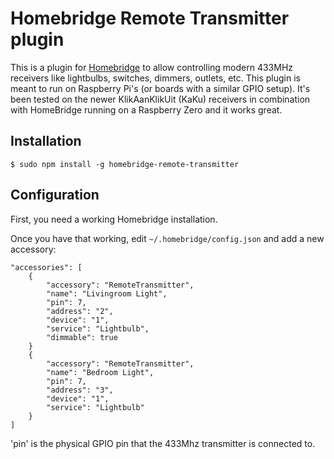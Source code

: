 # Homebridge Remote Transmitter plugin

This is a plugin for [Homebridge](https://github.com/nfarina/homebridge) to allow controlling modern 433MHz receivers like lightbulbs, switches, dimmers, outlets, etc. This plugin is meant to run on Raspberry Pi's (or boards with a similar GPIO setup). It's been tested on the newer KlikAanKlikUit (KaKu) receivers in combination with HomeBridge running on a Raspberry Zero and it works great.

## Installation

```
$ sudo npm install -g homebridge-remote-transmitter
```

## Configuration

First, you need a working Homebridge installation.

Once you have that working, edit `~/.homebridge/config.json` and add a new accessory:

```
"accessories": [
    {
        "accessory": "RemoteTransmitter",
        "name": "Livingroom Light",
        "pin": 7,
        "address": "2",
        "device": "1",
        "service": "Lightbulb",
        "dimmable": true
    }
    {
        "accessory": "RemoteTransmitter",
        "name": "Bedroom Light",
        "pin": 7,
        "address": "3",
        "device": "1",
        "service": "Lightbulb"
    }
]
```

'pin' is the physical GPIO pin that the 433Mhz transmitter is connected to.
